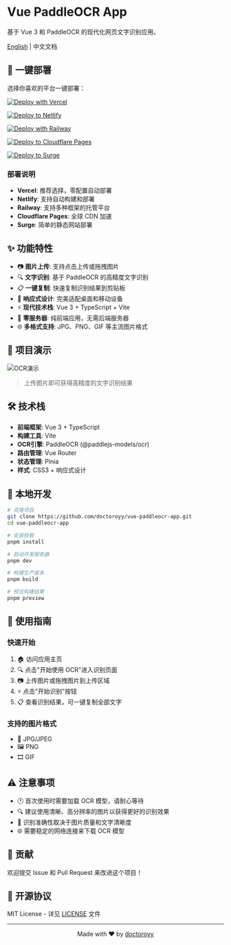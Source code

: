 # Vue PaddleOCR App

基于 Vue 3 和 PaddleOCR 的现代化网页文字识别应用。

[English](./README.md) | 中文文档

## 🚀 一键部署

选择你喜欢的平台一键部署：

[![Deploy with Vercel](https://vercel.com/button)](https://vercel.com/new/clone?repository-url=https%3A%2F%2Fgithub.com%2Fdoctoroyy%2Fvue-paddleocr-app&project-name=vue-paddleocr-app&repository-name=vue-paddleocr-app)

[![Deploy to Netlify](https://www.netlify.com/img/deploy/button.svg)](https://app.netlify.com/start/deploy?repository=https://github.com/doctoroyy/vue-paddleocr-app)

[![Deploy with Railway](https://railway.app/button.svg)](https://railway.app/template/XmBj1Y?referralCode=doctoroyy)

[![Deploy to Cloudflare Pages](https://deploy.workers.cloudflare.com/button)](https://deploy.workers.cloudflare.com/?url=https://github.com/doctoroyy/vue-paddleocr-app)

[![Deploy to Surge](https://camo.githubusercontent.com/83b0e95b38892b49184e07ad572c94c8038323fb/68747470733a2f2f73757267652e73682f696d616765732f6c6f676f2d64617267652e737667)](https://surge.sh)

### 部署说明

- **Vercel**: 推荐选择，零配置自动部署
- **Netlify**: 支持自动构建和部署
- **Railway**: 支持多种框架的托管平台
- **Cloudflare Pages**: 全球 CDN 加速
- **Surge**: 简单的静态网站部署

## ✨ 功能特性

- 📷 **图片上传**: 支持点击上传或拖拽图片
- 🔍 **文字识别**: 基于 PaddleOCR 的高精度文字识别
- 📋 **一键复制**: 快速复制识别结果到剪贴板
- 📱 **响应式设计**: 完美适配桌面和移动设备
- ⚡ **现代技术栈**: Vue 3 + TypeScript + Vite
- 🚀 **零服务器**: 纯前端应用，无需后端服务器
- 🌐 **多格式支持**: JPG、PNG、GIF 等主流图片格式

## 📸 项目演示

![OCR演示](https://via.placeholder.com/800x400/42b883/ffffff?text=OCR+Demo)

> 上传图片即可获得高精度的文字识别结果

## 🛠️ 技术栈

- **前端框架**: Vue 3 + TypeScript
- **构建工具**: Vite
- **OCR引擎**: PaddleOCR (@paddlejs-models/ocr)
- **路由管理**: Vue Router
- **状态管理**: Pinia
- **样式**: CSS3 + 响应式设计

## 🚀 本地开发

```bash
# 克隆项目
git clone https://github.com/doctoroyy/vue-paddleocr-app.git
cd vue-paddleocr-app

# 安装依赖
pnpm install

# 启动开发服务器
pnpm dev

# 构建生产版本
pnpm build

# 预览构建结果
pnpm preview
```

## 📝 使用指南

### 快速开始
1. 🏠 访问应用主页
2. 🔍 点击"开始使用 OCR"进入识别页面
3. 📷 上传图片或拖拽图片到上传区域
4. ⚡ 点击"开始识别"按钮
5. 📋 查看识别结果，可一键复制全部文字

### 支持的图片格式
- 📸 JPG/JPEG
- 🖼️ PNG  
- 🎞️ GIF

## ⚠️ 注意事项

- 🕐 首次使用时需要加载 OCR 模型，请耐心等待
- 🔍 建议使用清晰、高分辨率的图片以获得更好的识别效果
- 📝 识别准确性取决于图片质量和文字清晰度
- 🌐 需要稳定的网络连接来下载 OCR 模型

## 🤝 贡献

欢迎提交 Issue 和 Pull Request 来改进这个项目！

## 📄 开源协议

MIT License - 详见 [LICENSE](LICENSE) 文件

---

<div align="center">

Made with ❤️ by [doctoroyy](https://github.com/doctoroyy)

</div>